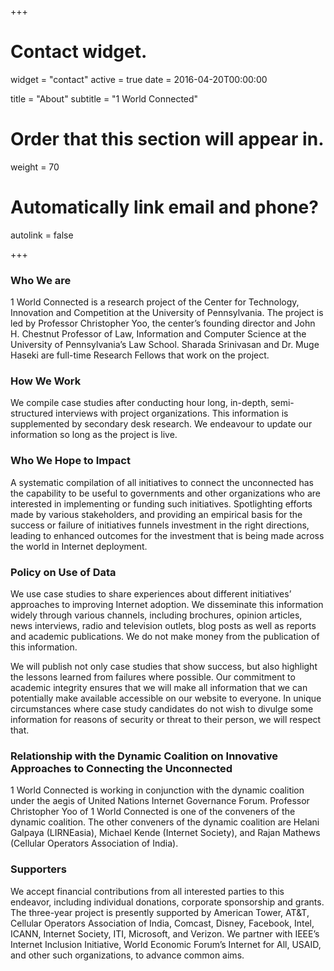+++
# Contact widget.
widget = "contact"
active = true
date = 2016-04-20T00:00:00

title = "About"
subtitle = "1 World Connected"

# Order that this section will appear in.
weight = 70

# Automatically link email and phone?
autolink = false

+++

### Who We are

1 World Connected is a research project of the Center for Technology, Innovation and Competition at the University of Pennsylvania. The project is led by Professor Christopher Yoo, the center’s founding director and John H. Chestnut Professor of Law, Information and Computer Science at the University of Pennsylvania’s Law School. Sharada Srinivasan and Dr. Muge Haseki are full-time Research Fellows that work on the project. <!--more-->

### How We Work

We compile case studies after conducting hour long, in-depth, semi-structured interviews with project organizations. This information is supplemented by secondary desk research. We endeavour to update our information so long as the project is live.

### Who We Hope to Impact

A systematic compilation of all initiatives to connect the unconnected has the capability to be useful to governments and other organizations who are interested in implementing or funding such initiatives. Spotlighting efforts made by various stakeholders, and providing an empirical basis for the success or failure of initiatives funnels investment in the right directions, leading to enhanced outcomes for the investment that is being made across the world in Internet deployment.

### Policy on Use of Data

We use case studies to share experiences about different initiatives’ approaches to improving Internet adoption. We disseminate this information widely through various channels, including brochures, opinion articles, news interviews, radio and television outlets, blog posts as well as reports and academic publications. We do not make money from the publication of this information.

We will publish not only case studies that show success, but also highlight the lessons learned from failures where possible. Our commitment to academic integrity ensures that we will make all information that we can potentially make available accessible on our website to everyone. In unique circumstances where case study candidates do not wish to divulge some information for reasons of security or threat to their person, we will respect that.

### Relationship with the Dynamic Coalition on Innovative Approaches to Connecting the Unconnected

1 World Connected is working in conjunction with the dynamic coalition under the aegis of United Nations Internet Governance Forum. Professor Christopher Yoo of 1 World Connected is one of the conveners of the dynamic coalition. The other conveners of the dynamic coalition are Helani Galpaya (LIRNEasia), Michael Kende (Internet Society), and Rajan Mathews (Cellular Operators Association of India).

### Supporters

We accept financial contributions from all interested parties to this endeavor, including individual donations, corporate sponsorship and grants. The three-year project is presently supported by American Tower, AT&T, Cellular Operators Association of India, Comcast, Disney, Facebook, Intel, ICANN, Internet Society, ITI, Microsoft, and Verizon. We partner with IEEE’s Internet Inclusion Initiative, World Economic Forum’s Internet for All, USAID, and other such organizations, to advance common aims.

